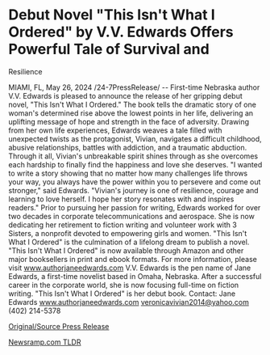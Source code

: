 # Debut Novel "This Isn't What I Ordered" by V.V. Edwards Offers Powerful Tale of Survival and
Resilience

MIAMI, FL, May 26, 2024 /24-7PressRelease/ -- First-time Nebraska author V.V. Edwards is pleased to announce the release of her gripping debut novel, "This Isn't What I Ordered." The book tells the dramatic story of one woman's determined rise above the lowest points in her life, delivering an uplifting message of hope and strength in the face of adversity.  Drawing from her own life experiences, Edwards weaves a tale filled with unexpected twists as the protagonist, Vivian, navigates a difficult childhood, abusive relationships, battles with addiction, and a traumatic abduction. Through it all, Vivian's unbreakable spirit shines through as she overcomes each hardship to finally find the happiness and love she deserves.  "I wanted to write a story showing that no matter how many challenges life throws your way, you always have the power within you to persevere and come out stronger," said Edwards. "Vivian's journey is one of resilience, courage and learning to love herself. I hope her story resonates with and inspires readers."  Prior to pursuing her passion for writing, Edwards worked for over two decades in corporate telecommunications and aerospace. She is now dedicating her retirement to fiction writing and volunteer work with 3 Sisters, a nonprofit devoted to empowering girls and women. "This Isn't What I Ordered" is the culmination of a lifelong dream to publish a novel.  "This Isn't What I Ordered" is now available through Amazon and other major booksellers in print and ebook formats. For more information, please visit www.authorjaneedwards.com  V.V. Edwards is the pen name of Jane Edwards, a first-time novelist based in Omaha, Nebraska. After a successful career in the corporate world, she is now focusing full-time on fiction writing. "This Isn't What I Ordered" is her debut book.  Contact: Jane Edwards www.authorjaneedwards.com veronicavivian2014@yahoo.com (402) 214-5378 

[Original/Source Press Release](https://www.24-7pressrelease.com/press-release/511057/debut-novel-this-isnt-what-i-ordered-by-vv-edwards-offers-powerful-tale-of-survival-andresilience) 

[Newsramp.com TLDR](https://newsramp.com/None) 